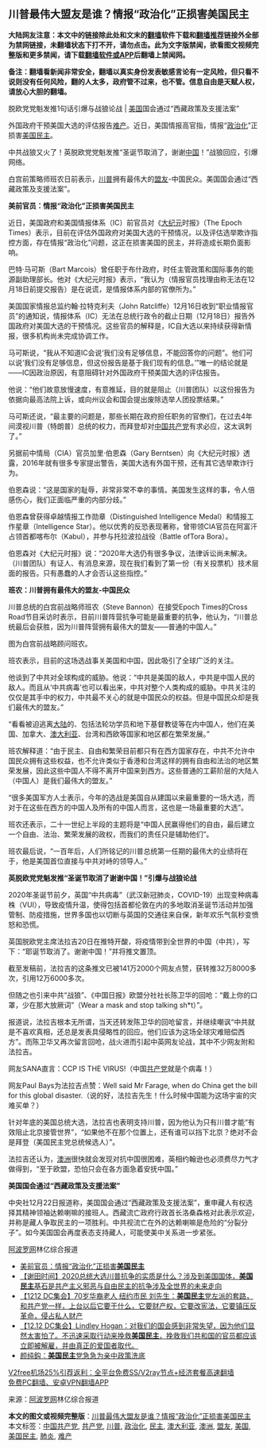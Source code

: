  <h2>川普最伟大盟友是谁？情报“政治化”正损害美国民主</h2> <p class="notice"><b>大陆网友注意：本文中的链接除此处和文末的<a href="https://github.com/bannedbook/fanqiang" >翻墙</a>软件下载和<a href="https://github.com/killgcd/justmysocks/blob/master/README.md">翻墙推荐</a>链接外全部为禁网链接，未翻墙状态下打不开，请勿点击。此为文字版禁闻，欲看图文视频完整版和更多禁闻，请下载<a href="https://github.com/bannedbook/fanqiang">翻墙软件或APP</a>后翻墙上禁闻网。</p><p>备注：翻墙看新闻非常安全，翻墙以真实身份发表敏感言论有一定风险，但只看不说则没有任何风险，翻的人太多，政府管不过来，也不管。信息自由是天赋人权，请放心大胆的翻墙。</b></p>  <div class="entry"> <p id="summary">脱欧党党魁发推1句话引爆与战狼论战 | <a href="https://www.bannedbook.org/bnews/tag/%e7%be%8e%e5%9b%bd/" class="st_tag internal_tag" rel="tag" title="标签 美国 下的日志">美国</a>国会通过“西藏政策及支援法案”</p> <p>外国政府干预美国大选的评估报告<a href="https://www.bannedbook.org/bnews/tag/%e9%9a%be%e4%ba%a7/" class="st_tag internal_tag" rel="tag" title="标签 难产 下的日志">难产</a>。近日，美国情报高官指，情报“<a href="https://www.bannedbook.org/bnews/tag/%E6%94%BF%E6%B2%BB%E5%8C%96/" class="st_tag internal_tag" rel="tag" title="标签 政治化 下的日志">政治化</a>”正损害<a href="https://www.bannedbook.org/bnews/tag/%e7%be%8e%e5%9b%bd%e6%b0%91%e4%b8%bb/" class="st_tag internal_tag" rel="tag" title="标签 美国民主 下的日志">美国民主</a>。</p> <p>中共战狼又火了！英脱欧党党魁发推“圣诞节取消了，谢谢<span class='wp_keywordlink_affiliate'><a href="https://www.bannedbook.org/" title="中国" target="_blank">中国</a></span>！”战狼回应，引爆网络。</p> <p>白宫前策略师班农日前表示，<a href="https://www.bannedbook.org/bnews/tag/%e5%b7%9d%e6%99%ae/" class="st_tag internal_tag" rel="tag" title="标签 川普 下的日志">川普</a>拥有最伟大的<a href="https://www.bannedbook.org/bnews/tag/%E7%9B%9F%E5%8F%8B/" class="st_tag internal_tag" rel="tag" title="标签 盟友 下的日志">盟友</a>-中国民众。美国国会通过“西藏政策及支援法案”。</p> <p><strong>美前官员：情报“政治化”正损害美国民主</strong></p> <p>近日，美国政府和美国情报体系（IC）前官员对《<span class='wp_keywordlink_affiliate'><a href="http://www.epochtimes.com/" title="大纪元" target="_blank">大纪元</a></span>时报》（The Epoch Times）表示，目前在评估外国政府对美国大选的干预情况，以及评估选举欺诈指控方面，存在情报“政治化”问题，这正在损害美国的民主，并将造成长期负面影响。</p> <p>巴特‧马可斯（Bart Marcois）曾任职于布什政府，时任主管政策和国际事务的能源副助理部长。他对《大纪元时报》表示，“我认为（情报官员找理由称无法在12月18日前提交报告）是在说谎，是情报体系内部的官僚所为。”</p> <p>美国国家情报总监约翰‧拉特克利夫（John Ratcliffe）12月16日收到“职业情报官员”的通知说，情报体系（IC）无法在总统行政令的截止日期（12月18日）报告外国政府对美国大选的干预情况。这些官员的解释是，IC自大选以来持续获得新情报，很多机构尚未完成协调工作。</p> <p>马可斯说，“我从不知道IC会说‘我们没有足够信息，不能回答你的问题&#8221;。他们可以说‘我们没有足够信息，但这份报告是基于我们现有的信息。’”唯一的结论就是——IC因政治原因，有意阻碍针对外国政府干预美国大选的评估报告。</p>  <p>他说：“他们故意放慢速度，有意推延，目的就是阻止（川普团队）以这份报告为依据向最高法院上诉，或向州议会和国会提出废除选举人团投票结果。”</p> <p>马可斯还说，“最主要的问题是，那些长期在政府担任职务的官僚们，在过去4年间漠视川普（特朗普）总统的权力，而拜登却对<a href="https://www.bannedbook.org/bnews/tag/%e4%b8%ad%e5%9b%bd%e5%85%b1%e4%ba%a7%e5%85%9a/" class="st_tag internal_tag" rel="tag" title="标签 中国共产党 下的日志">中国共产党</a>有求必应，这太讽刺了。”</p> <p>另据前中情局（CIA）官员加里‧伯恩森（Gary Berntsen）向《大纪元时报》透露，2016年就有很多专家提出警告，美国大选有外国干预，还有其它选举欺诈行为。</p> <p>伯恩森说：“这是国家的耻辱，非常非常不幸的事情。美国发生这样的事，令人倍感伤心，我们正面临严重的内部分歧。”</p> <p>伯恩森曾获得卓越情报工作勋章（Distinguished Intelligence Medal）和情报工作星章（Intelligence Star）。他以优秀的反恐表现著称，曾带领CIA官员在阿富汗占领首都喀布尔（Kabul），并参与托拉波拉战役（Battle ofTora Bora）。</p> <p>伯恩森对《大纪元时报》说：“2020年大选仍有很多争议，法律诉讼尚未解决。（川普团队）有证人、有消息来源，现在我们看到了第一份（有关投票机）技术层面的报告。只有愚蠢的人才会否认这些指控。”</p> <p><strong>班农：川普拥有最伟大的盟友-中国民众</strong></p> <p>川普总统的白宫前战略师班农（Steve Bannon）在接受Epoch Times的Cross Road节目采访时表示，目前川普阵营抗争可能是最重要的抗争，他认为，“川普总统最后会获胜，因为川普阵营拥有最伟大的盟友——普通的中国人。”</p> <p>图为白宫前战略顾问班农。</p>  <p>班农表示，目前的这场选战事关美国和中国，因此吸引了全球广泛的关注。</p> <p>他谈到了中共对全球构成的威胁。他说：“中共是美国的敌人，中共是中国人民的敌人。而且从‘中共病毒’也可以看出来，中共对整个人类构成的威胁。中共关注的仅仅是其手中的权力，中共最不关心的就是中国民众的权益。但是中国民众却是我们最伟大的盟友。”</p> <p>“看看被迫逃离<span class='wp_keywordlink_affiliate'><a href="https://www.bannedbook.org/" title="大陆" target="_blank">大陆</a></span>的、包括法轮功学员和地下基督教徒等在内中国人，他们在美国、加拿大、<a href="https://www.bannedbook.org/bnews/tag/%e6%be%b3%e5%a4%a7%e5%88%a9%e4%ba%9a/" class="st_tag internal_tag" rel="tag" title="标签 澳大利亚 下的日志">澳大利亚</a>、台湾和西欧等国家和地区都在繁荣发展。”</p> <p>班农解释道：“由于民主、自由和繁荣目前都只有在西方国家存在，中共不允许中国民众拥有这些权益，也不允许类似于香港和台湾这样的拥有自由和法治的地区繁荣发展，因此这些中国人不得不离开中国来到西方。这些普通的工薪阶层的大陆人（中国人）是我们最伟大的盟友。”</p> <p>“很多美国军方人士表示，今年的选战是美国自从建国以来最重要的一场大选，而对于在这些在西方的中国人及所有的中国人而言，这也是一场最重要的大选”。</p> <p>班农还表示，二十一世纪上半段的主题将是“中国人民赢得他们的自由，最后建立一个自由、法治、繁荣发展的政权，而我们的责任只是辅助他们”。</p> <p>班农最后说，“一百年后，人们所铭记的川普总统第一任期的最伟大的业绩将在于，他是美国首位直接与中共对峙的领导人。”</p> <p><strong>英脱欧党党魁发推“圣诞节取消了谢谢中国！”引爆与战狼论战</strong></p> <p>2020年圣诞节前夕，英国“中共病毒”（武汉新冠肺炎，COVID-19）出现变种病毒株（VUI），导致疫情升温，使得包括首都伦敦在内的多地取消圣诞节活动并加强管制、防疫措施，世界多国也以切断与英国的交通往来自保，新年欢乐气氛秒变愤怒和恐慌。</p>  <p>英国脱欧党主席法拉吉20日在推特开酸，将疫情带到全世界的中国（中共），写下：“耶诞节取消了。谢谢中国！”并将推文置顶。</p> <p>截至发稿前，法拉吉的这条推文已被141万2000个网友点赞，获转推32万8000多次，引用12万6000多次。</p> <p>但随之也引来中共“战狼”、《中国日报》欧盟分社社长陈卫华的回呛：“戴上你的口罩，少在那大放厥词”（Wear a mask and stop talking sh*t）”。</p> <p>报道说，法拉吉根本无所谓，当天还转发陈卫华的回呛留言，并继续嘲讽“中共就是不喜欢真相，还总是发表具侵略性的回应。他们应该为这场全球灾难赔偿西方”。而陈卫华又再次留言回呛，战火进而引起中英网友论战，其中不少网友附和法拉吉。</p> <p>网友SANA直言：CCP IS THE VIRUS!（中国<a href="https://www.bannedbook.org/bnews/tag/%e5%85%b1%e4%ba%a7%e5%85%9a/" class="st_tag internal_tag" rel="tag" title="标签 共产党 下的日志">共产党</a>就是个病毒！）</p> <p>网友Paul Bays为法拉吉点赞：Well said Mr Farage, when do China get the bill for this global disaster.（说的好，法拉吉先生！什么时候中国能为这场宇宙的灾难买单？）</p> <p>针对年底的美国总统大选，法拉吉也表明支持川普，因为他认为只有川普才能“有效阻止北京接管世界”，“如果他不在那个位置上，还有谁可以挡下北京？绝对不会是拜登（美国民主党总统候选人）”。</p> <p>法拉吉还认为，<a href="https://www.bannedbook.org/bnews/tag/%e6%be%b3%e6%b4%b2/" class="st_tag internal_tag" rel="tag" title="标签 澳洲 下的日志">澳洲</a>很快就会发现对抗中国很困难，英相约翰逊也必须费尽力气才做得到，“至于欧盟，恐怕只会在各方面急着安抚中国。”</p> <p><strong>美国国会通过“西藏政策及支援法案”</strong></p>  <p>中央社12月22日报道称，美国国会通过“西藏政策及支援法案”，重申藏人有权选择其精神领袖达赖喇嘛的接班人。西藏流亡政府行政首长洛桑森格对此表示欢迎，并称是藏人争取民主的一项胜利。中共视流亡在外的达赖喇嘛是危险的“分裂分子”。如今美国国会再度表态支持藏人，可能使美中关系进一步紧张。</p> <p><span class='wp_keywordlink_affiliate'><a href="https://www.aboluowang.com/" title="阿波罗网" target="_blank">阿波罗网</a></span>林亿综合报道</p> <ul class='op-related-articles' title='相关阅读'> <li><a href='https://www.bannedbook.org/bnews/cbnews/20201223/1453152.html' target='_blank'>美前官员：情报“政治化”正损害<b>美国民主</b></a></li> <li><a href='https://www.bannedbook.org/bnews/bannedvideo/20201219/1451019.html' target='_blank'>【谢田时间】2020总统大选川普抗争的实质是什么？涉及到美国国体，<b>美国民主</b>基石是共产主义邪恶与自由民主的抗争涉及全世界的未来走向</a></li> <li><a href='https://www.bannedbook.org/bnews/bannedvideo/20201217/1449646.html' target='_blank'>【1212 DC集会】70岁华裔老人 纽约市民 刘先生：<b>美国民主</b>党左派的套路，和共产党一样，上台以后它要干什么，它要财产权，它要改宪法，它要镇压反革命，侵占私人财产</a></li> <li><a href='https://www.bannedbook.org/bnews/bannedvideo/20201214/1447203.html' target='_blank'>【12.12 DC集会】Lindley Hogan：对我们的国会感到非常失望，因为他们显然太害怕了。不迅速采取行动来挽救<b>美国民主</b>，挽救我们共和国的官员都应该立即被解雇，并由真正的爱国者取代。</a></li> <li><a href='https://www.bannedbook.org/bnews/baitai/20201119/1433327.html' target='_blank'>颜纯鈎：<b>美国民主</b>党急急为亲中政策洗底</a></li> </ul> <p class="texttj"> <a href="https://www.bannedbook.org/forum23/topic22702.html" target="_blank">V2free机场25%引荐返利：全平台免费SS/V2ray节点+经济套餐高速翻墙</a><br/> <a href="https://github.com/bannedbook/fanqiang/wiki/%E7%A6%81%E9%97%BB%E7%BD%91%E5%AE%89%E5%8D%93%E7%BF%BB%E5%A2%99%E6%96%B0%E9%97%BBAPP" target="_blank">免费PC翻墙、安卓VPN翻墙APP</a></p><p> 来源：<a href="https://www.aboluowang.com/2020/1223/1537344.html" target="_blank">阿波罗网</a>林亿综合报道 </p><a name='sharetosocial'></a>       <div><b>本文的图文或视频完整版</b>：<a href='https://www.bannedbook.org/bnews/topimagenews/20201223/1453578.html'>川普最伟大盟友是谁？情报“政治化”正损害美国民主</a></div>  </div><!--END ENTRY--> <div class="postfooter"> <div>本文标签：<a href="https://www.bannedbook.org/bnews/tag/%e4%b8%ad%e5%9b%bd%e5%85%b1%e4%ba%a7%e5%85%9a/" rel="tag">中国共产党</a>, <a href="https://www.bannedbook.org/bnews/tag/%e5%85%b1%e4%ba%a7%e5%85%9a/" rel="tag">共产党</a>, <a href="https://www.bannedbook.org/bnews/tag/%e5%b7%9d%e6%99%ae/" rel="tag">川普</a>, <a href="https://www.bannedbook.org/bnews/tag/%E6%94%BF%E6%B2%BB%E5%8C%96/" rel="tag">政治化</a>, <a href="https://www.bannedbook.org/bnews/tag/%e6%b0%91%e4%b8%bb/" rel="tag">民主</a>, <a href="https://www.bannedbook.org/bnews/tag/%e6%be%b3%e5%a4%a7%e5%88%a9%e4%ba%9a/" rel="tag">澳大利亚</a>, <a href="https://www.bannedbook.org/bnews/tag/%e6%be%b3%e6%b4%b2/" rel="tag">澳洲</a>, <a href="https://www.bannedbook.org/bnews/tag/%E7%9B%9F%E5%8F%8B/" rel="tag">盟友</a>, <a href="https://www.bannedbook.org/bnews/tag/%e7%be%8e%e5%9b%bd/" rel="tag">美国</a>, <a href="https://www.bannedbook.org/bnews/tag/%e7%be%8e%e5%9b%bd%e6%b0%91%e4%b8%bb/" rel="tag">美国民主</a>, <a href="https://www.bannedbook.org/bnews/tag/%e8%82%ba%e7%82%8e/" rel="tag">肺炎</a>, <a href="https://www.bannedbook.org/bnews/tag/%e9%9a%be%e4%ba%a7/" rel="tag">难产</a></div>  </div><!--END POSTFOOTER--> 